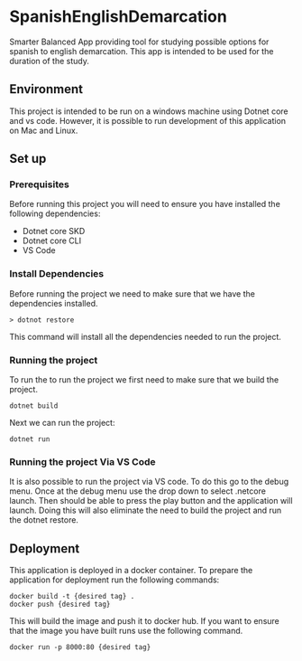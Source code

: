 # SpanishEnglishDemarcation
Smarter Balanced App providing tool for studying possible options for spanish to english demarcation. This app is intended to be used for the duration of the study.

## Environment
This project is intended to be run on a windows machine using Dotnet core and vs code. However, it is possible to run development of this application on Mac and Linux.

## Set up

### Prerequisites
Before running this project you will need to ensure you have installed the following dependencies:
- Dotnet core SKD
- Dotnet core CLI
- VS Code

### Install Dependencies
Before running the project we need to make sure that we have the dependencies installed. 
```
> dotnot restore
```
This command will install all the dependencies needed to run the project.

### Running the project
To run the to run the project we first need to make sure that we build the project.
```
dotnet build
```
Next we can run the project:
```
dotnet run
```

### Running the project Via VS Code
It is also possible to run the project via VS code. To do this go to the debug menu. Once at the debug menu use the drop down to select .netcore launch. Then should be able to press the play button and the application will launch. Doing this will also eliminate the need to build the project and run the dotnet restore.


## Deployment
This application is deployed in a docker container. To prepare the application for deployment run the following commands:
```
docker build -t {desired tag} .
docker push {desired tag}
```
This will build the image and push it to docker hub. If you want to ensure that the image you have built runs use the following command.
```
docker run -p 8000:80 {desired tag}
```
